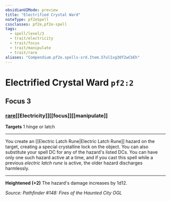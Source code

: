 ```yaml
---
obsidianUIMode: preview
title: "Electrified Crystal Ward"
noteType: pf2eSpell
cssclasses: pf2e,pf2e-spell
tags:
  - spell/level/3
  - trait/electricity
  - trait/focus
  - trait/manipulate
  - trait/rare
aliases: "Compendium.pf2e.spells-srd.Item.57ulIxg3Of2wCbEh" 
---
```

# Electrified Crystal Ward  `pf2:2`  
## Focus 3
### [rare](rare "Rare Rarity Trait")[[Electricity]][[focus]][[manipulate]]

**Targets** 1 hinge or latch
* * * 
You create an [[Electric Latch Rune|Electric Latch Rune]] hazard on the target, creating a special crystalline lock on the object. You can also substitute your spell DC for any of the hazard's listed DCs. You can have only one such hazard active at a time, and if you cast this spell while a previous _electric latch rune_ is active, the older hazard discharges harmlessly.

* * *

**Heightened (+2)** The hazard's damage increases by 1d12.

*Source: Pathfinder #148: Fires of the Haunted City*
*OGL*